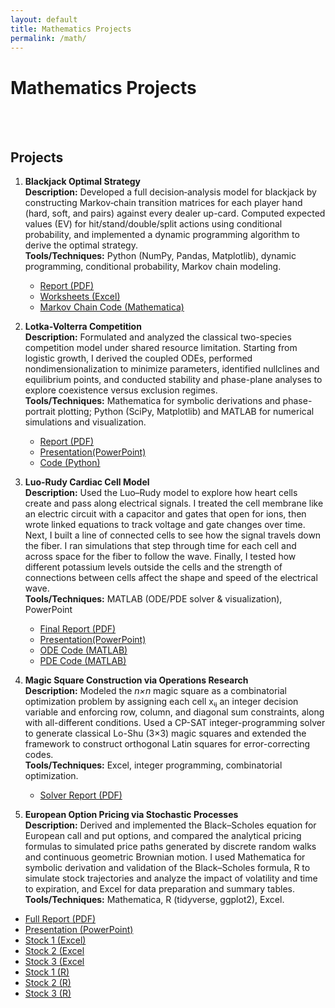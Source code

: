```yaml
---
layout: default
title: Mathematics Projects
permalink: /math/
---
```


# Mathematics Projects
<!--
This text is a comment and won’t show up
when GitHub Pages renders the page.

A showcase of my mathematical modeling and computational methods.  

## Study

Explore theory, lecture notes, and algorithms in numerical methods and parallel computing:  
- [Scientific Computing Deep Dive →](/math/scientific-computing/)
-->
<br><br>

## Projects

1. **Blackjack Optimal Strategy**  
   **Description:** Developed a full decision‐analysis model for blackjack by constructing Markov‐chain transition matrices for each player hand (hard, soft, and pairs) against every dealer up-card. Computed expected values (EV) for hit/stand/double/split actions using conditional probability, and implemented a dynamic programming algorithm to derive the optimal strategy.  
   **Tools/Techniques:** Python (NumPy, Pandas, Matplotlib), dynamic programming, conditional probability, Markov chain modeling.  

   - [Report (PDF)](../assets/docs/BJPROJECT2.pdf)  
   - [Worksheets (Excel)](../assets/docs/math_model_disc/BJPROJECT.xlsx)
   - [Markov Chain Code (Mathematica)](../assets/docs/math_model_disc/bjproject.nb)


2. **Lotka-Volterra Competition**  
   **Description:** Formulated and analyzed the classical two-species competition model under shared resource limitation.  Starting from logistic growth, I derived the coupled ODEs, performed nondimensionalization to minimize parameters, identified nullclines and equilibrium points, and conducted stability and phase-plane analyses to explore coexistence versus exclusion regimes.  
   **Tools/Techniques:** Mathematica for symbolic derivations and phase-portrait plotting; Python (SciPy, Matplotlib) and MATLAB for numerical simulations and visualization.  
   - [Report (PDF)](../assets/docs/math_model_cont/Competition_Model.pdf)
   - [Presentation(PowerPoint)](../assets/docs/math_model_cont/Lotka-Volterra%20Competition.pptx)
   - [Code (Python)](../assets/docs/math_model_cont/lotka_volterra_code.py)
     

3. **Luo-Rudy Cardiac Cell Model**  
   **Description:**  Used the Luo–Rudy model to explore how heart cells create and pass along electrical signals. I treated the cell membrane like an electric circuit with a capacitor and gates that open for ions, then wrote linked equations to track voltage and gate changes over time. Next, I built a line of connected cells to see how the signal travels down the fiber. I ran simulations that step through time for each cell and across space for the fiber to follow the wave. Finally, I tested how different potassium levels outside the cells and the strength of connections between cells affect the shape and speed of the electrical wave.   
  **Tools/Techniques:** MATLAB (ODE/PDE solver & visualization), PowerPoint
   - [Final Report (PDF)](../assets/docs/practicum_cont/MAT%20555%20Luo-Rudy%20Final.pdf)
   - [Presentation(PowerPoint)](../assets/docs/practicum_cont/Luo%20Rudy%20Prez(Corey).pptx)
   - [ODE Code (MATLAB)](../assets/docs/practicum_cont/luo%20rudy%20ode.m)  
   - [PDE Code (MATLAB)](../assets/docs/practicum_cont/luo%20rudy%20pde.m)
   

4. **Magic Square Construction via Operations Research**   
**Description:** Modeled the *n×n* magic square as a combinatorial optimization problem by assigning each cell xᵢⱼ an integer decision variable and enforcing row, column, and diagonal sum constraints, along with all-different conditions. Used a CP-SAT integer-programming solver to generate classical Lo-Shu (3×3) magic squares and extended the framework to construct orthogonal Latin squares for error-correcting codes.  
**Tools/Techniques:** Excel, integer programming, combinatorial optimization.  

   - [Solver Report (PDF)](../assets/docs/op_research/Magic_Square.pdf)  

5. **European Option Pricing via Stochastic Processes**  
**Description:** Derived and implemented the Black–Scholes equation for European call and put options, and compared the analytical pricing formulas to simulated price paths generated by discrete random walks and continuous geometric Brownian motion. I used Mathematica for symbolic derivation and validation of the Black–Scholes formula, R to simulate stock trajectories and analyze the impact of volatility and time to expiration, and Excel for data preparation and summary tables.  
**Tools/Techniques:** Mathematica, R (tidyverse, ggplot2), Excel.  
- [Full Report (PDF)](../assets/docs/stochastic_process/stock_report.pdf)
- [Presentation (PowerPoint)](../assets/docs/stochastic_process/MAT533.pptx)
- [Stock 1 (Excel)](../assets/docs/stochastic_process/F_project.xlsx)
- [Stock 2 (Excel](../assets/docs/stochastic_process/MGM_project.xlsx)
- [Stock 3 (Excel](../assets/docs/stochastic_process/MSFT_project.xlsx)
- [Stock 1 (R)](../assets/docs/stochastic_process/F.R)
- [Stock 2 (R)](../assets/docs/stochastic_process/MGM_r.R)
- [Stock 3 (R)](../assets/docs/stochastic_process/MSFT%20.R)
